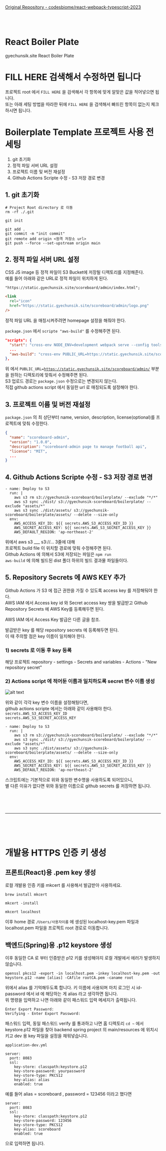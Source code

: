 [Original Repository - codesbiome/react-webpack-typescript-2023](https://github.com/codesbiome/react-webpack-typescript-2023)

<br><br>

# React Boiler Plate

gyechunsik.site React Boiler Plate

# FILL HERE 검색해서 수정하면 됩니다

프로젝트 root 에서 <code>FILL HERE</code> 을 검색해서 각 항목에 맞게 알맞은 값을 적어넣으면 됩니다.  
또는 아래 세팅 방법을 따라한 뒤에 <code>FILL HERE</code> 을 검색해서 빠뜨린 항목이 없는지 체크하시면 됩니다.

# Boilerplate Template 프로젝트 사용 전 세팅

1. git 초기화
2. 정적 파일 서버 URL 설정
3. 프로젝트 이름 및 버전 재설정
4. Github Actions Scripte 수정 - S3 저장 경로 변경

## 1. git 초기화

```
# Project Root directory 로 이동
rm -rf ./.git
```

```
git init
```

```
git add .
git commit -m "init commit"
git remote add origin <원격 저장소 url>
git push --force --set-upstream origin main
```

## 2. 정적 파일 서버 URL 설정

CSS JS image 등 정적 파일이 S3 Bucket에 저장될 디렉토리를 지정해준다.  
예를 들어 아래와 같은 URL로 정적 파일이 위치하게 된다.

```
"https://static.gyechunsik.site/scoreboard/admin/index.html";
```

```html
<link
  rel="icon"
  href="https://static.gyechunsik.site/scoreboard/admin/logo.png"
/>
```

정적 파일 URL 을 매칭시켜주려면 homepage 설정을 해줘야 한다.

<code>package.json</code> 에서 <code>scripte "aws-build"</code> 를 수정해주면 된다.

```json
"scripts": {
  "start": "cross-env NODE_ENV=development webpack serve --config tools/webpack/webpack.config.dev.js",
  ...
  "aws-build": "cross-env PUBLIC_URL=https://static.gyechunsik.site/scoreboard/admin/ NODE_ENV=production SAME_ORIGIN=true webpack --config tools/webpack/webpack.config.prod.js",
},
```

위 에서 <code>PUBLIC_URL=https://static.gyechunsik.site/scoreboard/admin/</code> 부분을 원하는 디렉토리에 맞춰서 수정해주면 된다.  
S3 업로드 경로는 <code>package.json</code> 수정으로는 변경되지 않는다.  
직접 github actions script 에서 동일한 url 로 매칭되도록 설정해야 한다.

## 3. 프로젝트 이름 및 버전 재설정

<code>package.json</code> 의 최 상단부터 name, version, description, license(optional)를 프로젝트에 맞춰 수정한다.

```json
{
  "name": "scoreboard-admin",
  "version": "1.0.0",
  "description": "scoreboard-admin page to manage football api",
  "license": "MIT",
  ...
}
```

## 4. Github Actions Scripte 수정 - S3 저장 경로 변경

```
- name: Deploy to S3
  run: |
    aws s3 rm s3://gyechunsik-scoreboard/boilerplate/ --exclude "*/*"
    aws s3 sync ./dist/ s3://gyechunsik-scoreboard/boilerplate/ --exclude "assets/*"
    aws s3 sync ./dist/assets/ s3://gyechunsik-scoreboard/boilerplate/assets/ --delete --size-only
  env:
    AWS_ACCESS_KEY_ID: ${{ secrets.AWS_S3_ACCESS_KEY_ID }}
    AWS_SECRET_ACCESS_KEY: ${{ secrets.AWS_S3_SECRET_ACCESS_KEY }}
    AWS_DEFAULT_REGION: 'ap-northeast-2'

```

위에서 aws s3 \_\_\_ s3://... 3줄에 대해  
프로젝트 build file 이 위치할 경로에 맞춰 수정해주면 된다.  
Github Actions 에 의해서 S3에 저장되는 파일은 <code>npm run aws-build</code> 에 의해 빌드된 dist 폴더 하위의 빌드 결과물 파일들이다.

## 5. Repository Secrets 에 AWS KEY 추가

Github Actions 가 S3 에 접근 권한을 가질 수 있도록 access key 를 저장해둬야 한다.  
AWS IAM 에서 Access key id 와 Secret access key 쌍을 발급받고 Github Repository Secrets 에 AWS Key를 등록해두면 된다.

AWS IAM 에서 Access Key 발급은 다른 글을 참조.

발급받은 key 를 해당 repository secrets 에 등록해두면 된다.  
이 때 주의할 점은 key 이름이 일치해야 한다.

### 1) secrets 로 이동 후 key 등록

해당 프로젝트 repository - settings - Secrets and variables - Actions - "New repository secret"

### 2) Actions script 에 적어둔 이름과 일치하도록 secret 변수 이름 생성

![alt text](image-1.png)

위와 같이 각각 key 변수 이름을 설정해뒀다면,  
github actions scripte 에서는 아래와 같이 사용해야 한다.  
<code>secrets.AWS_S3_ACCESS_KEY_ID</code>  
<code>secrets.AWS_S3_SECRET_ACCESS_KEY</code>

```
- name: Deploy to S3
  run: |
    aws s3 rm s3://gyechunsik-scoreboard/boilerplate/ --exclude "*/*"
    aws s3 sync ./dist/ s3://gyechunsik-scoreboard/boilerplate/ --exclude "assets/*"
    aws s3 sync ./dist/assets/ s3://gyechunsik-scoreboard/boilerplate/assets/ --delete --size-only
  env:
    AWS_ACCESS_KEY_ID: ${{ secrets.AWS_S3_ACCESS_KEY_ID }}
    AWS_SECRET_ACCESS_KEY: ${{ secrets.AWS_S3_SECRET_ACCESS_KEY }}
    AWS_DEFAULT_REGION: 'ap-northeast-2'
```

스크립트에는 기본적으로 위와 동일한 변수명을 사용하도록 되어있으니,  
별 다른 이유가 없다면 위와 동일한 이름으로 github secrets 를 저장하면 됩니다.

<br><br><br>

---

<br><br><br>

# 개발용 HTTPS 인증 키 생성

## 프론트(React)용 .pem key 생성

로컬 개발용 인증 키를 mkcert 를 사용해서 발급받아 사용하세요.

```
brew install mkcert
```

```
mkcert -install
```

```
mkcert localhost
```

이후 home 경로 <code>/Users/사용자이름</code> 에 생성된 localhost-key.pem 파일과 localhost.pem 파일을 프로젝트 root 경로로 이동합니다.

## 백엔드(Spring)용 .p12 keystore 생성

이후 동일한 CA 로 부터 인증받은 p12 키를 생성해야지 로컬 개발에서 에러가 발생하지 않습니다.

```
openssl pkcs12 -export -in localhost.pem -inkey localhost-key.pem -out keystore.p12 -name [alias] -CAfile rootCA.pem -caname root
```

위에서 alias 를 기억해두도록 합니다. 키 이름에 사용되며 마치 로그인 시 id-password 에서 id 에 해당하는 게 alias 라고 생각하면 됩니다.  
위 명령을 입력하고 나면 아래와 같이 패스워드 입력 메세지가 출력됩니다.

```
Enter Export Password:
Verifying - Enter Export Password:
```

패스워드 입력, 동일 패스워드 verify 를 통과하고 나면 홈 디렉토리 <code>cd ~</code> 에서 keystore.p12 파일을 찾아 backend spring project 의 main/resources 에 위치시키고 dev 용 key 파일을 설정을 채워넣습니다.

```
application-dev.yml
```

```
server:
  port: 8083
  ssl:
    key-store: classpath:keystore.p12
    key-store-password: yourpassword
    key-store-type: PKCS12
    key-alias: alias
    enabled: true
```

예를 들어 alias = scoreboard , password = 123456 이라고 했다면

```
server:
  port: 8083
  ssl:
    key-store: classpath:keystore.p12
    key-store-password: 123456
    key-store-type: PKCS12
    key-alias: scoreboard
    enabled: true
```

으로 입력하면 됩니다.
